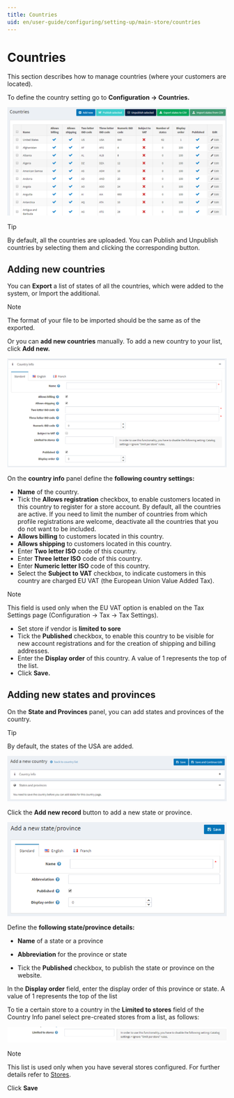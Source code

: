 ```yaml
---
title: Countries
uid: en/user-guide/configuring/setting-up/main-store/countries
---
```


# Countries

This section describes how to manage countries (where your customers are located).

To define the country setting go to **Configuration → Countries.**

![countries](_static/countries/countries1_1.png)

> [!TIP]
> 
> By default, all the countries are uploaded. You can Publish and Unpublish countries by selecting them and clicking the corresponding button.

## Adding new countries

You can **Export** a list of states of all the countries, which were added to the system, or Import the additional.

> [!NOTE]
> 
> The format of your file to be imported should be the same as of the exported.

Or you can **add new countries** manually. To add a new country to your list, click **Add new.**

![addcountry](_static/countries/addcountry.png)

On the **country info** panel define the **following country settings:**

* **Name** of the country.
* Tick the **Allows registration** checkbox, to enable customers located in this country to register for a store account. By default, all the countries are active. If you need to limit the number of countries from which profile registrations are welcome, deactivate all the countries that you do not want to be included.
* **Allows billing** to customers located in this country.
* **Allows shipping** to customers located in this country.
* Enter **Two letter ISO** code of this country.
* Enter **Three letter ISO** code of this country.
* Enter **Numeric letter ISO** code of this country.
* Select the **Subject to VAT** checkbox, to indicate customers in this country are charged EU VAT (the European Union Value Added Tax).

> [!NOTE]
> 
> This field is used only when the EU VAT option is enabled on the Tax Settings page (Configuration → Tax → Tax Settings).

* Set store if vendor is **limited to sore**
* Tick the **Published** checkbox, to enable this country to be visible for new account registrations and for the creation of shipping and billing addresses.
* Enter the **Display order** of this country. A value of 1 represents the top of the list.
* Click **Save.**

## Adding new states and provinces

On the **State and Provinces** panel, you can add states and provinces of the country.

> [!TIP]
> 
> By default, the states of the USA are added.

![addcountry2](_static/countries/addcountry2.png)

Click the **Add new record** button to add a new state or province.

![countries3](_static/countries/countries3.png)

Define the **following state/province details:**

* **Name** of a state or a province

* **Abbreviation** for the province or state

* Tick the **Published** checkbox, to publish the state or province on the website.

In the **Display order** field, enter the display order of this province or state. A value of 1 represents the top of the list

To tie a certain store to a country in the **Limited to stores** field of the Country Info panel select pre-created stores from a list, as follows:

![countries4](_static/countries/countries4.png)

> [!NOTE]
> 
> This list is used only when you have several stores configured. For further details refer to [Stores](xref:en/user-guide/configuring/setting-up/main-store/multiple-store).

Click **Save**
